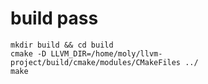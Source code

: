 # build pass
```
mkdir build && cd build
cmake -D LLVM_DIR=/home/moly/llvm-project/build/cmake/modules/CMakeFiles ../
make
```